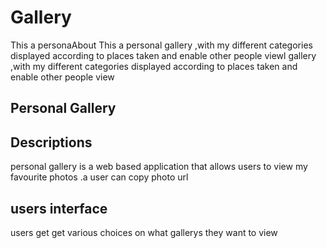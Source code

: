 # Gallery
This a personaAbout This a personal gallery ,with my different categories displayed according to places taken and enable other people viewl gallery ,with my different categories displayed according to places taken and enable other people view
## Personal Gallery

## Descriptions

personal gallery is a web based application that allows users to view my favourite photos .a user can copy photo url
## users interface
users get get various choices on what gallerys they want to view

